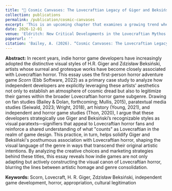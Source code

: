 ```yaml
---
title: "🐙 Cosmic Canvases: The Lovecraftian Legacy of Giger and Beksiński in Scorn and Indie Horror Game Design"
collection: publications
permalink: /publication/cosmic-canvases
excerpt: 'This is an upcoming chapter that examines a growing trend where indie horror game developers are appropriating the iconography and visual style of visual artists who have been historically associated with cosmic horror and weird fiction. I align this practice with the legacy of the games-as-art debate and scholarship on the cultural legitimation of games as well as research on how aesthetic genres are defined and changed over time.'
date: 2026-12-01
venue: 'Eldritch: New Critical Developments in the Lovecraftian Mythos'
paperurl: ''
citation: 'Bailey, A. (2026). “Cosmic Canvases: The Lovecraftian Legacy of Giger and Beksiński in Scorn and Indie Horror Game Design.” In Eldritch: New Critical Developments in the Lovecraftian Mythos, edited by David K. Goodin, Lang Publishing. '
---
```


<b>Abstract:</b> In recent years, indie horror game developers have increasingly adopted the distinctive visual styles of H.R. Giger and Zdzisław Beksiński, artists whose surreal and grotesque works have become closely associated with Lovecraftian horror. This essay uses the first-person horror adventure game <i>Scorn</i> (Ebb Software, 2022) as a primary case study to analyze how independent developers are explicitly leveraging these artists' aesthetics not only to establish an atmosphere of cosmic dread but also to legitimize their games within the broader Lovecraftian horror game subgenre. Drawing on fan studies (Bailey & Dolan, forthcoming; Mullis, 2015), paratextual media studies (Seiwald, 2023; Wright, 2018), art history (Young, 2021), and independent and horror game studies (Thon, 2020), I argue that these developers strategically use Giger and Beksiński’s recognizable styles as visual paratexts—signifiers that appeal to Lovecraftian horror fans and reinforce a shared understanding of what "counts" as Lovecraftian in the realm of game design. This practice, in turn, helps solidify Giger and Beksiński's posthumous association with Lovecraftian horror, shaping the visual language of the genre in ways that transcend their original artistic intentions. By analyzing the creative choices and marketing strategies behind these titles, this essay reveals how indie games are not only adapting but actively constructing the visual canon of Lovecraftian horror, blurring the lines between artistic homage and genre consolidation.

<b>Keywords:</b> Scorn, Lovecraft, H. R. Giger, Zdzisław Beksiński, independent game development, horror, appropriation, cultural legitimation
